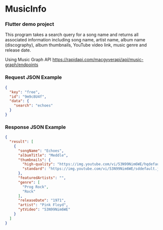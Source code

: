 # MusicInfo
### Flutter demo project

This program takes a search query for a song name and returns all associated information including song name, artist name, album name (discography), album thumbnails, YouTube video link, music genre and release date.

Using Music Graph API
https://rapidapi.com/macgyverapi/api/music-graph/endpoints

### Request JSON Example

```json
{
  "key": "free",
  "id": "9m9c8U4f",
  "data": {
    "search": "echoes"
  }
}
```

### Response JSON Example

```json
{
  "result": [
    {
      "songName": "Echoes",
      "albumTitle": "Meddle",
      "thumbnails": {
        "high-quality": "https://img.youtube.com/vi/53N99Nim6WE/hqdefault.jpg",
        "standard": "https://img.youtube.com/vi/53N99Nim6WE/sddefault.jpg"
      },
      "featuredArtists": "",
      "genre": [
        "Prog Rock",
        "Rock"
      ],
      "releaseDate": "1971",
      "artist": "Pink Floyd",
      "ytVideo": "53N99Nim6WE"
    }
  ]
}
```